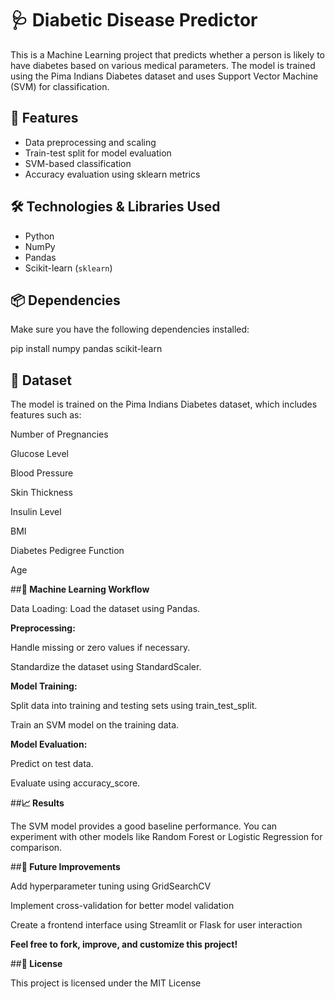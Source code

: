 # 🩺 Diabetic Disease Predictor

This is a Machine Learning project that predicts whether a person is likely to have diabetes based on various medical parameters. The model is trained using the Pima Indians Diabetes dataset and uses Support Vector Machine (SVM) for classification.

## 🚀 Features

- Data preprocessing and scaling
- Train-test split for model evaluation
- SVM-based classification
- Accuracy evaluation using sklearn metrics

## 🛠️ Technologies & Libraries Used

- Python
- NumPy
- Pandas
- Scikit-learn (`sklearn`)

## 📦 Dependencies

Make sure you have the following dependencies installed:


pip install numpy pandas scikit-learn


## **📁 Dataset**

The model is trained on the Pima Indians Diabetes dataset, which includes features such as:

Number of Pregnancies

Glucose Level

Blood Pressure

Skin Thickness

Insulin Level

BMI

Diabetes Pedigree Function

Age


##**🧠 Machine Learning Workflow**

Data Loading: Load the dataset using Pandas.

**Preprocessing:**

Handle missing or zero values if necessary.

Standardize the dataset using StandardScaler.

**Model Training:**

Split data into training and testing sets using train_test_split.

Train an SVM model on the training data.

**Model Evaluation:**

Predict on test data.

Evaluate using accuracy_score.


##**📈 Results**

The SVM model provides a good baseline performance. You can experiment with other models like Random Forest or Logistic Regression for comparison.


##**📌 Future Improvements**

Add hyperparameter tuning using GridSearchCV

Implement cross-validation for better model validation

Create a frontend interface using Streamlit or Flask for user interaction


**Feel free to fork, improve, and customize this project!**


##**📃 License**

This project is licensed under the MIT License





